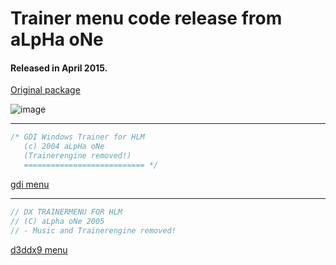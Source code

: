 # Trainer menu code release from aLpHa oNe

#### Released in April 2015.

[Original package](https://defacto2.net/f/a718b8e)

![image](https://user-images.githubusercontent.com/513842/170802132-32fb8c5e-7b27-4a79-958b-1837953d9f94.png)

---

```c++
/* GDI Windows Trainer for HLM
   (c) 2004 aLpHa oNe
   (Trainerengine removed!)
   =========================== */
```
[gdi menu](https://github.com/sceners/hoodlum-aLpHaoNe-trainers-menu/tree/main/hoodlum&#32;-&#32;gdi&#32;menu/)

---

```c++
// DX TRAINERMENU FOR HLM
// (C) aLpha oNe 2005
// - Music and Trainerengine removed!
```
[d3ddx9 menu](https://github.com/sceners/hoodlum-aLpHaoNe-trainers-menu/tree/main/Hoodlum&#32;-&#32;d3ddx9&#32;menu/)
